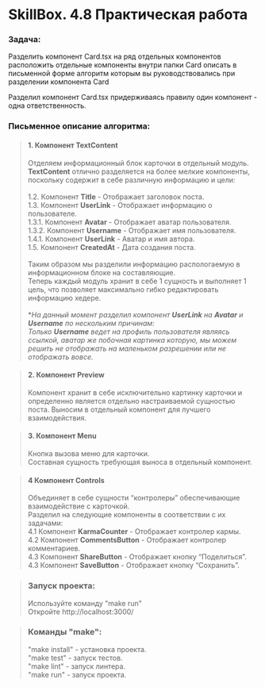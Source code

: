 # SkillBox. 4.8 Практическая работа
### Задача:
Разделить компонент Card.tsx на ряд отдельных компонентов
расположить отдельные компоненты внутри папки Card
описать в письменной форме алгоритм которым вы руководствовались при разделении компонента Card

Разделил компонент Card.tsx придерживаясь правилу один компонент - одна ответственность.

### Письменное описание алгоритма:
> #### 1. Компонент TextContent
>Отделяем информационный блок карточки в отдельный модуль.
**TextContent** отлично разделяется на более мелкие компоненты, поскольку содержит в себе различную информацию и цели:<br><br>
1.2. Компонент **Title** - Отображает заголовок поста.<br>
1.3. Компонент **UserLink** - Отображает информацию о пользователе.<br>
1.3.1. Компонент **Avatar** - Отображает аватар пользователя.<br>
1.3.2. Компонент **Username** - Отображает имя пользователя.<br>
1.4.1. Компонент **UserLink** - Аватар и имя автора.<br>
1.5. Компонент **CreatedAt** - Дата создания поста.<br><br>
Таким образом мы разделили информацию распологаемую в информационном блоке на составляющие.<br>
Теперь каждый модуль хранит в себе 1 сущность и выполняет 1 цель, что позволяет максимально гибко редактировать информацию хедере.<br><br>
**На данный момент разделил компонент **UserLink** на **Avatar** и **Username** по нескольким причинам:<br>
Только **Username** ведет на профиль пользователя являясь ссылкой, аватар же побочная картинка которую, мы можем решить не отображать на маленьком разрешении или не отображать вовсе.*

> #### 2. Компонент Preview
> Компонент хранит в себе исключительно картинку карточки и определенно является отдельно настраиваемой сущностью поста.
Выносим в отдельный компонент для лучшего взаимодействия.

> #### 3. Компонент Menu
> Кнопка вызова меню для карточки.<br>
Составная сущность требующая выноса в отдельный компонент.

> #### 4 Компонент Controls
> Объединяет в себе сущности “контролеры” обеспечивающие взаимодействие с карточкой.<br>
Разделил на следующие компоненты в соответствии с их задачами:<br>
4.1 Компонент **KarmaCounter** - Отображает контролер кармы.<br>
4.2 Компонент **CommentsButton** - Отображает контролер комментариев.<br>
4.3 Компонент **ShareButton** - Отображает кнопку “Поделиться”.<br>
4.3 Компонент **SaveButton** - Отображает кнопку “Сохранить”.<br>

> ### Запуск проекта:
> Используйте команду "make run"<br>
Откройте http://localhost:3000/

> ### Команды "make":
> "make install" - установка проекта.<br>
"make test" - запуск тестов.<br>
"make lint" - запуск линтера.<br>
"make run" - запуск проекта.<br>